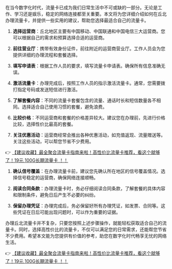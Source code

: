 
在当今数字化时代，流量卡已成为我们日常生活中不可或缺的一部分。无论是工作、学习还是娱乐，稳定的网络连接都至关重要。本文将为您详细介绍如何在丘北办理流量卡，并提供一些实用的建议，帮助您选择最适合自己的流量卡。


1. **选择运营商**：丘北地区主要有中国移动、中国联通和中国电信三大运营商。您可以根据自己的需求和预算选择合适的运营商。

2. **前往营业厅**：携带有效身份证件，前往附近的运营商营业厅。工作人员会为您提供详细的办理流程和套餐选择。

3. **填写申请表**：根据工作人员的要求，填写流量卡申请表。确保所有信息准确无误。

4. **激活流量卡**：办理完成后，按照工作人员的指示激活流量卡。通常，您需要拨打指定号码或发送短信进行激活。


1. **了解套餐内容**：不同的流量卡套餐包含的流量、通话时长和短信数量各不相同。选择适合自己使用习惯的套餐，避免浪费。

2. **比较价格**：不同运营商和套餐的价格差异较大。建议您在办理前，先进行价格比较，选择性价比最高的套餐。

3. **关注优惠活动**：运营商经常会推出各种优惠活动，如充值返现、流量赠送等。关注这些活动，可以帮您节省不少费用。

👉 [【建议收藏】最全聚合流量卡指南来啦！高性价比流量卡推荐，看这个就够了！19元 100G长期流量卡 ！！](https://bit.ly/Liuliangka)


1. **确认信号覆盖**：在办理流量卡前，建议您先确认所在地区的信号覆盖情况。选择信号稳定的运营商，确保网络连接顺畅。

2. **阅读合同条款**：办理流量卡时，务必仔细阅读合同条款，了解套餐的具体内容和限制条件，避免日后产生不必要的纠纷。

3. **保留办理凭证**：办理完成后，务必保留好所有办理凭证，如发票、合同等。这些凭证在日后可能出现问题时，可以作为重要的证据。


办理丘北流量卡并不复杂，只要您按照上述步骤操作，就能轻松获取适合自己的流量卡。同时，选择高性价比的流量卡，不仅可以满足您的日常需求，还能帮您节省不少费用。希望本文能为您提供有价值的参考，助您在数字化时代畅享无忧的网络生活。

👉 [【建议收藏】最全聚合流量卡指南来啦！高性价比流量卡推荐，看这个就够了！19元 100G长期流量卡 ！！](https://bit.ly/Liuliangka)
